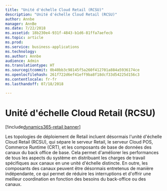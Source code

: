 ```yaml
---
title: "Unité d'échelle Cloud Retail (RCSU)"
description: "Unité d'échelle Cloud Retail (RCSU)"
author: Annbe
manager: AnnBe
ms.date: 7/22/2018
ms.assetid: 18b230e4-931f-4843-b1d6-81ffa7aefecb
ms.topic: article
ms.prod: 
ms.service: business-applications
ms.technology: 
ms.author: Annbe
audience: Admin
ms.translationtype: HT
ms.sourcegitcommit: 0b40bb3c98145f5a260f412701a884a5936174ce
ms.openlocfilehash: 261f722d6ef41eff9ba8f18dcf33d54225d156c3
ms.contentlocale: fr-fr
ms.lasthandoff: 07/18/2018

---
```

#  <a name="retail-cloud-scale-unit"></a>Unité d'échelle Cloud Retail (RCSU)

[!include[dynamics365-retail banner](../includes/dynamics365-retail.md)]




Les topologies de déploiement de Retail incluent désormais l'unité d'échelle Cloud Retail (RCSU), qui sépare le serveur Retail, le serveur Cloud POS, Commerce Runtime (CRT), et les composants de base de données des canaux du back office de base. Cela permet d'améliorer les performances de tous les aspects du système en distribuant les charges de travail spécifiques aux canaux en une unité d'échelle distincte. En outre, les composants des canaux peuvent être désormais entretenus de manière indépendante, ce qui permet de réduire les interruptions et d'offrir une meilleur coordination en fonction des besoins du back-office ou des canaux.

